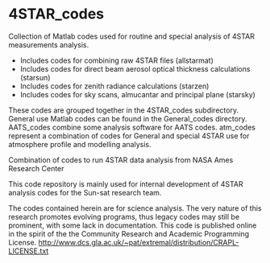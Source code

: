 # 4STAR_codes
Collection of Matlab codes used for routine and special analysis of 4STAR measurements analysis.
- Includes codes for combining raw 4STAR files (allstarmat)
- Includes codes for direct beam aerosol optical thickness calculations (starsun)
- Includes codes for zenith radiance calculations (starzen)
- Includes codes for sky scans, almucantar and principal plane (starsky)

These codes are grouped together in the 4STAR_codes subdirectory. General use Matlab codes can be found in the General_codes directory. AATS_codes combine some analysis software for AATS codes. atm_codes represent a combination of codes for General and special 4STAR use for atmosphere profile and modelling analysis. 

Combination of codes to run 4STAR data analysis from NASA Ames Research Center


This code repository is mainly used for internal development of 4STAR analysis codes for the Sun-sat research team. 


The codes contained herein are for science analysis. The very nature of this research promotes evolving programs, thus legacy codes may still be prominent, with some lack in documentation. This code is published online in the spirit of the the Community Research and Academic Programming License. http://www.dcs.gla.ac.uk/~pat/extremal/distribution/CRAPL-LICENSE.txt
